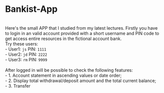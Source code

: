 # Bankist-App
<br>
Here's the small APP that I studied from my latest lectures. Firstly you have to login in an valid account provided with a short username and PIN code to get access entire resources in the fictional account bank.<br>
Try these users:<br>
- User1: <code>js</code> PIN: <code>1111</code><br>
- User2: <code>jd</code> PIN: <code>2222</code><br>
- User3: <code>rm</code> PIN: <code>9999</code><br><br>
After logged in will be possible to check the following features:<br>
- 1. Account statement in ascending values or date order;<br>
- 2. Display total withdrawal/deposit amount and the total current balance;<br>
- 3. Transfer 
